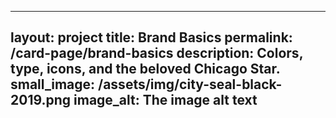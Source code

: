 ---
  layout: project
  title: Brand Basics
  permalink: /card-page/brand-basics
  description: Colors, type, icons, and the beloved Chicago Star.
  small_image: /assets/img/city-seal-black-2019.png
  image_alt: The image alt text
  ---
